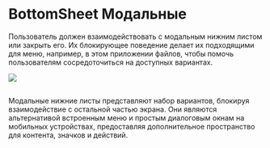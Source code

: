 # BottomSheet Модальные

Пользователь должен взаимодействовать с модальным нижним листом или закрыть его. Их блокирующее поведение делает их подходящими для меню, например, в этом приложении файлов, чтобы помочь пользователям сосредоточиться на доступных вариантах.

![](https://lh3.googleusercontent.com/GoB3YldS-RPVatjzHkBLM10aNOJZ6WzQVVLIUBVnkZxMQwopclls5uxGFFi4ZPJSGE_5leg0SfA8MqTINDlpjdyjN3mGNT2G7X0a=w1064-v0)

![](data:image/gif;base64,R0lGODlhAQABAPABAP///wAAACH5BAEKAAAALAAAAAABAAEAAAICRAEAOw== "Click and drag to move")

Модальные нижние листы представляют набор вариантов, блокируя взаимодействие с остальной частью экрана. Они являются альтернативой встроенным меню и простым диалоговым окнам на мобильных устройствах, предоставляя дополнительное пространство для контента, значков и действий.
